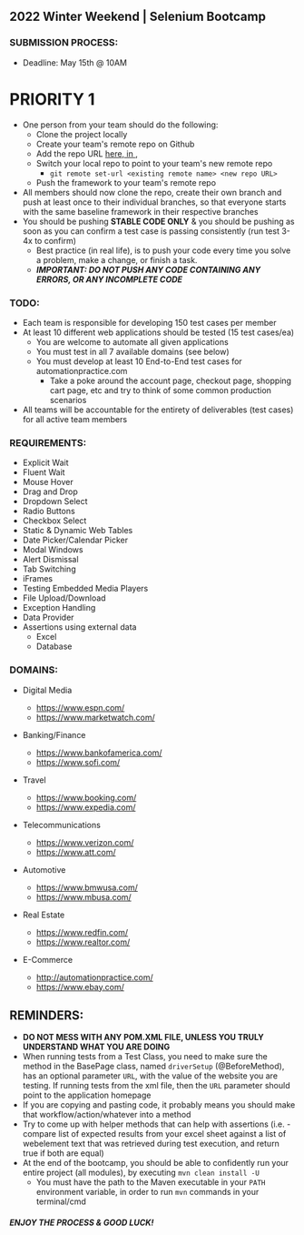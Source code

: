 ## 2022 Winter Weekend | Selenium Bootcamp


### SUBMISSION PROCESS:
- Deadline: May 15th @ 10AM
# PRIORITY 1
- One person from your team should do the following: 
  - Clone the project locally
  - Create your team's remote repo on Github
  - Add the repo URL [here, in ](https://docs.google.com/spreadsheets/d/1KLyA8MVIOBkZ72z8b5jLUwgXkMTqw-EgJcm8C2CufaA/edit#gid=0),
  - Switch your local repo to point to your team's new remote repo
    - `git remote set-url <existing remote name> <new repo URL>`
  - Push the framework to your team's remote repo
- All members should now clone the repo, create their own branch and push at least once to their individual branches, so that everyone starts with the same baseline framework in their respective branches 
- You should be pushing **STABLE CODE ONLY** & you should be pushing as soon as you can confirm a test case is passing consistently (run test 3-4x to confirm)
  - Best practice (in real life), is to push your code every time you solve a problem, make a change, or finish a task.
  - ***IMPORTANT: DO NOT PUSH ANY CODE CONTAINING ANY ERRORS, OR ANY INCOMPLETE CODE***

### TODO:
- Each team is responsible for developing 150 test cases per member
- At least 10 different web applications should be tested (15 test cases/ea)
  - You are welcome to automate all given applications
  - You must test in all 7 available domains (see below)
  - You must develop at least 10 End-to-End test cases for automationpractice.com
    - Take a poke around the account page, checkout page, shopping cart page, etc and try to think of some common production scenarios 
- All teams will be accountable for the entirety of deliverables (test cases) for all active team members

### REQUIREMENTS:
- Explicit Wait
- Fluent Wait
- Mouse Hover
- Drag and Drop
- Dropdown Select
- Radio Buttons
- Checkbox Select
- Static & Dynamic Web Tables
- Date Picker/Calendar Picker
- Modal Windows
- Alert Dismissal
- Tab Switching
- iFrames
- Testing Embedded Media Players
- File Upload/Download
- Exception Handling
- Data Provider
- Assertions using external data
  - Excel
  - Database
  
### DOMAINS:
- Digital Media
  - https://www.espn.com/
  - https://www.marketwatch.com/

- Banking/Finance
  - https://www.bankofamerica.com/
  - https://www.sofi.com/

- Travel
  - https://www.booking.com/
  - https://www.expedia.com/

- Telecommunications
  - https://www.verizon.com/
  - https://www.att.com/

- Automotive
  - https://www.bmwusa.com/
  - https://www.mbusa.com/

- Real Estate
  - https://www.redfin.com/
  - https://www.realtor.com/

- E-Commerce
  - http://automationpractice.com/
  - https://www.ebay.com/


## REMINDERS:
- **DO NOT MESS WITH ANY POM.XML FILE, UNLESS YOU TRULY UNDERSTAND WHAT YOU ARE DOING**
- When running tests from a Test Class, you need to make sure the method in the BasePage class, named `driverSetup` (@BeforeMethod), has an optional parameter `URL`, with the value of the website you are testing. If running tests from the xml file, then the `URL` parameter should point to the application homepage
- If you are copying and pasting code, it probably means you should make that workflow/action/whatever into a method
- Try to come up with helper methods that can help with assertions (i.e. - compare list of expected results from your excel sheet against a list of webelement text that was retrieved during test execution, and return true if both are equal)
- At the end of the bootcamp, you should be able to confidently run your entire project (all modules), by executing `mvn clean install -U`
  - You must have the path to the Maven executable in your `PATH` environment variable, in order to run `mvn` commands in your terminal/cmd



#### ***ENJOY THE PROCESS & GOOD LUCK!***

